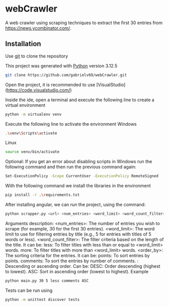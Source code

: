 # webCrawler
A web crawler using scraping techniques to extract the first 30 entries from https://news.ycombinator.com/.

## Installation

Use [git](https://git-scm.com/downloads) to clone the repository


This project was generated with [Python](https://www.python.org/) version 3.12.5

```bash
git clone https://github.com/gabrielv69/webCrawler.git
```
Open the project, it is recommended to use [VisualStudio] (https://code.visualstudio.com/)

Inside the ide, open a terminal and execute the following line to create a virtual environment
```bash
python -m virtualenv venv
```
Execute the following line to activate the environment
Windows
```bash
.\venv\Scripts\activate
```
Linux
```bash
source venv/bin/activate
```

Optional: If you get an error about disabling scripts in Windows run the following command and then run the previous command again:
```bash
Set-ExecutionPolicy -Scope CurrentUser -ExecutionPolicy RemoteSigned
```

With the following command we install the libraries in the environment
```bash
pip install -r .\requirements.txt
```
After installing angular, we can run the project, using the command:
```bash
python scrapper.py <url> <num_entries> <word_limit> <word_count_filter> <order_by> <order>
```
Arguments description:
    <num_entries>: The number of entries you wish to scrape (for example, 30 for the first 30 entries).
    <word_limit>: The word limit to use for filtering entries by title (e.g., 5 for entries with titles of 5 words or less).
    <word_count_filter>: The filter criteria based on the length of the title. It can be:
        less: To filter titles with less than or equal to <word_limit> words.
        more: To filter titles with more than <word_limit> words.
    <order_by>: The sorting criteria for the entries. It can be:
        points: To sort entries by points.
        comments: To sort the entries by number of comments.
    <order>: Descending or ascending order. Can be:
        DESC: Order descending (highest to lowest).
        ASC: Sort in ascending order (lowest to highest).
Example
```bash
python main.py 30 5 less comments ASC
```
Tests can be run using
```bash
python -m unittest discover tests
```